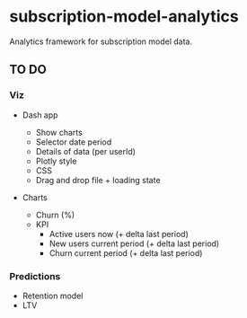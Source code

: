 # subscription-model-analytics
Analytics framework for subscription model data.

## TO DO

### Viz
- Dash app
    - Show charts
    - Selector date period
    - Details of data (per userId)
    - Plotly style 
    - CSS
    - Drag and drop file + loading state 

- Charts
    - Churn (%)
    - KPI
        - Active users now (+ delta last period)
        - New users current period (+ delta last period)
        - Churn current period (+ delta last period)

### Predictions
- Retention model
- LTV